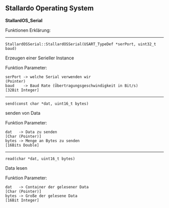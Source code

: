 ## **Stallardo Operating System**
**StallardOS_Serial**



Funktionen Erklärung:


_________________________________________________________________________________________
```
StallardOSSerial::StallardOSSerial(USART_TypeDef *serPort, uint32_t baud)
```

Erzeugen einer Serieller Instance

Funktion Parameter:
```
serPort -> welche Serial verwenden wir                              (Pointer)
baud    -> Baud Rate (Übertragungsgeschwindigkeit in Bit/s)         [32Bit Integer]
```


_________________________________________________________________________________________
```
send(const char *dat, uint16_t bytes)
```

senden von Data

Funktion Parameter:
```
dat   -> Data zu senden                                             [Char (Pointer)]
bytes -> Menge an Bytes zu senden                                   [16Bits Double]
```


_________________________________________________________________________________________
```
read(char *dat, uint16_t bytes)
```

Data lesen

Funktion Parameter:
```
dat   -> Container der gelesener Data                               [Char (Pointer)]
bytes -> Große der gelesene Data                                    [16Bit Integer]
```


